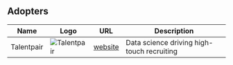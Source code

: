 ## Adopters

| Name                                   | Logo                                                                                                                           | URL                                                                                              | Description                                                                                                                                                                                                           |
|----------------------------------------|--------------------------------------------------------------------------------------------------------------------------------|--------------------------------------------------------------------------------------------------|-----------------------------------------------------------------------------------------------------------------------------------------------------------------------------------------------------------------------|
| Talentpair                            | ![Talentpair](https://avatars3.githubusercontent.com/u/8418395)                                                 | [website](//talentpair.com)                                                           | Data science driving high-touch recruiting                                                                                                                                                                                 |
